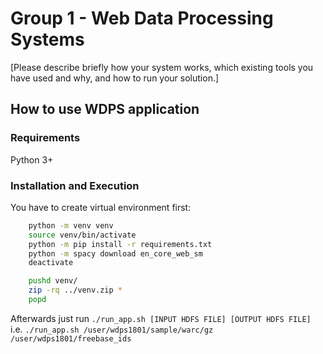 # Group 1 - Web Data Processing Systems
[Please describe briefly how your system works, which existing tools you have used and why, and how to run your solution.]

## How to use WDPS application

### Requirements

Python 3+

### Installation and Execution

You have to create virtual environment first:

```bash
    python -m venv venv
    source venv/bin/activate
    python -m pip install -r requirements.txt
    python -m spacy download en_core_web_sm
    deactivate

    pushd venv/
    zip -rq ../venv.zip *
    popd

```

Afterwards just run ```./run_app.sh [INPUT HDFS FILE] [OUTPUT HDFS FILE]``` i.e. ```./run_app.sh /user/wdps1801/sample/warc/gz /user/wdps1801/freebase_ids```
